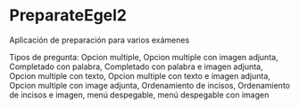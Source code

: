 # PreparateEgel2
Aplicación de preparación para varios exámenes

Tipos de pregunta: Opcion multiple, Opcion multiple con imagen adjunta, Completado con palabra, Completado con palabra e imagen adjunta, Opcion multiple con texto, Opcion multiple con texto e imagen adjunta, Opcion multiple con image adjunta, Ordenamiento de incisos, Ordenamiento de incisos e imagen, menú despegable, menú despegable con imagen
